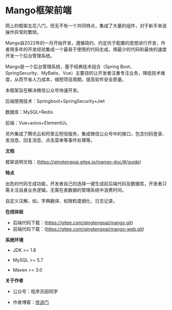 ﻿# Mango框架前端

网上的框架五花八门，但无不有一个共同特点，集成了大量的组件，对于新手来说操作异常的繁琐。

Mango自2022年的一月开始开发，遵循简约、约定优于配置的思想进行开发，作者用多年的开发经验集成一个最易于使用的代码生成，用最少的代码和最快的速度开发一个后台管理系统。

Mango是一个后台管理系统，基于经典技术组合（Spring Boot、SpringSecurity、MyBatis、Vue）主要目的让开发者注重专注业务，降低技术难度，从而节省人力成本，缩短项目周期，提高软件安全质量。

本框架旨在解决微信公众号快速开发。

后端使用技术：Springboot+SpringSecurity+Jwt 

数据库：MySQL+Redis 

前端：Vue+axios+ElementUi。

另外集成了腾讯云和阿里云短信服务，集成微信公众号中的接口，包含扫码登录、发消息、回复消息、点击菜单等事件处理等。

**文档**

框架说明文档：(https://qingtengpai.gitee.io/mango-doc/#/guide)

**特点**

出色的代码生成功能，开发者自己的选择一键生成前后端代码及数据库，开发者只需关注自身业务逻辑，无需在表数据的管理系统中浪费时间。

自定义注解，如，字典翻译、权限粒度细化、日志记录。

**在线体验**

- 后端代码下载：(<https://gitee.com/qingtengpai/mango.git>)
- 前端代码下载：(https://gitee.com/qingtengpai/mango-web.git)

**系统环境**

- JDK >= 1.8

- MySQL >= 5.7

- Maven >= 3.0

**关于作者**

- 公众号：程序员田同学

- 作者博客：[传送门](http://www.sky1998.cn)

  
